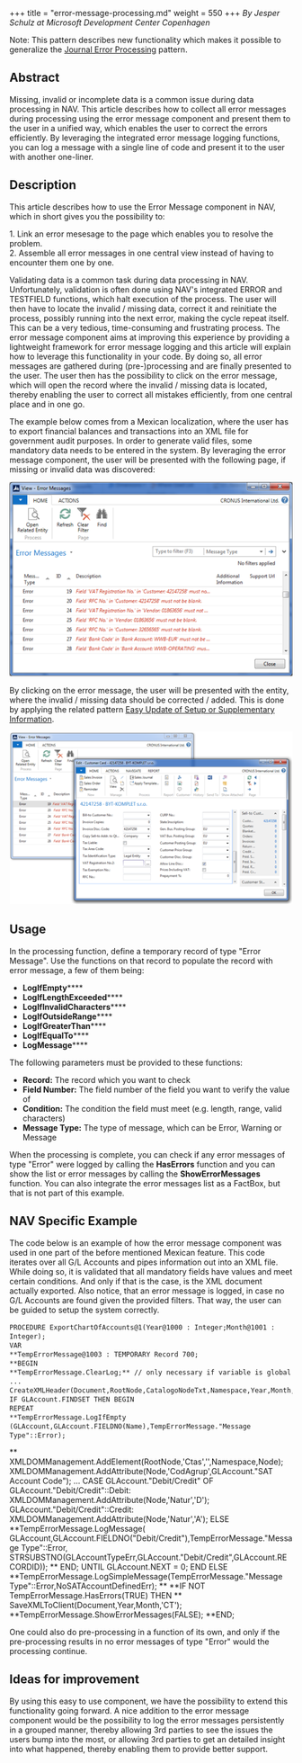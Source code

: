+++
title = "error-message-processing.md"
weight = 550
+++
_By Jesper Schulz at Microsoft Development Center Copenhagen_

Note: This pattern describes new functionality which makes it possible to generalize the [Journal Error Processing][anchor0] pattern.

## Abstract

Missing, invalid or incomplete data is a common issue during data processing in NAV. This article describes how to collect all error messages during processing using the error message component and present them to the user in a unified way, which enables the user to correct the errors efficiently. By leveraging the integrated error message logging functions, you can log a message with a single line of code and present it to the user with another one-liner.

## Description

This article describes how to use the Error Message component in NAV, which in short gives you the possibility to:

1\. Link an error mesesage to the page which enables you to resolve the problem.  
2\. Assemble all error messages in one central view instead of having to encounter them one by one.

Validating data is a common task during data processing in NAV. Unfortunately, validation is often done using NAV's integrated ERROR and TESTFIELD functions, which halt execution of the process. The user will then have to locate the invalid / missing data, correct it and reinitiate the process, possibly running into the next error, making the cycle repeat itself. This can be a very tedious, time-consuming and frustrating process. The error message component aims at improving this experience by providing a lightweight framework for error message logging and this article will explain how to leverage this functionality in your code. By doing so, all error messages are gathered during (pre-)processing and are finally presented to the user. The user then has the possibility to click on the error message, which will open the record where the invalid / missing data is located, thereby enabling the user to correct all mistakes efficiently, from one central place and in one go.

The example below comes from a Mexican localization, where the user has to export financial balances and transactions into an XML file for government audit purposes. In order to generate valid files, some mandatory data needs to be entered in the system. By leveraging the error message component, the user will be presented with the following page, if missing or invalid data was discovered:

[![ ][image0]][anchor1]

By clicking on the error message, the user will be presented with the entity, where the invalid / missing data should be corrected / added. This is done by applying the related pattern [Easy Update of Setup or Supplementary Information][anchor2].

[![ ][image1]][anchor3]

## Usage

In the processing function, define a temporary record of type "Error Message". Use the functions on that record to populate the record with error message, a few of them being:

* **LogIfEmpty******
* **LogIfLengthExceeded******
* **LogIfInvalidCharacters******
* **LogIfOutsideRange******
* **LogIfGreaterThan******
* **LogIfEqualTo******
* **LogMessage******

The following parameters must be provided to these functions:

* **Record:** The record which you want to check
* **Field Number:** The field number of the field you want to verify the value of
* **Condition:** The condition the field must meet (e.g. length, range, valid characters)
* **Message Type:** The type of message, which can be Error, Warning or Message

When the processing is complete, you can check if any error messages of type "Error" were logged by calling the **HasErrors** function and you can show the list or error messages by calling the **ShowErrorMessages** function. You can also integrate the error messages list as a FactBox, but that is not part of this example.

## NAV Specific Example

The code below is an example of how the error message component was used in one part of the before mentioned Mexican feature. This code iterates over all G/L Accounts and pipes information out into an XML file. While doing so, it is validated that all mandatory fields have values and meet certain conditions. And only if that is the case, is the XML document actually exported. Also notice, that an error message is logged, in case no G/L Accounts are found given the provided filters. That way, the user can be guided to setup the system correctly.

    PROCEDURE ExportChartOfAccounts@1(Year@1000 : Integer;Month@1001 : Integer);
    VAR
    **TempErrorMessage@1003 : TEMPORARY Record 700;
    **BEGIN
    **TempErrorMessage.ClearLog;** // only necessary if variable is global
    ...
    CreateXMLHeader(Document,RootNode,CatalogoNodeTxt,Namespace,Year,Month,'1.1');
    IF GLAccount.FINDSET THEN BEGIN
    REPEAT
    **TempErrorMessage.LogIfEmpty (GLAccount,GLAccount.FIELDNO(Name),TempErrorMessage."Message Type"::Error);
   **
    XMLDOMManagement.AddElement(RootNode,'Ctas','',Namespace,Node);
    XMLDOMManagement.AddAttribute(Node,'CodAgrup',GLAccount."SAT Account Code");
    ...
    CASE GLAccount."Debit/Credit" OF
    GLAccount."Debit/Credit"::Debit:
    XMLDOMManagement.AddAttribute(Node,'Natur','D');
    GLAccount."Debit/Credit"::Credit:
    XMLDOMManagement.AddAttribute(Node,'Natur','A');
    ELSE
    **TempErrorMessage.LogMessage(
    GLAccount,GLAccount.FIELDNO("Debit/Credit"),TempErrorMessage."Message Type"::Error,
    STRSUBSTNO(GLAccountTypeErr,GLAccount."Debit/Credit",GLAccount.RECORDID));
    ** END;
    UNTIL GLAccount.NEXT = 0;
    END ELSE
    **TempErrorMessage.LogSimpleMessage(TempErrorMessage."Message Type"::Error,NoSATAccountDefinedErr);
   **
    **IF NOT TempErrorMessage.HasErrors(TRUE) THEN
    ** SaveXMLToClient(Document,Year,Month,'CT');
    **TempErrorMessage.ShowErrorMessages(FALSE);
    **END;

One could also do pre-processing in a function of its own, and only if the pre-processing results in no error messages of type "Error" would the processing continue.

## Ideas for improvement

By using this easy to use component, we have the possibility to extend this functionality going forward. A nice addition to the error message component would be the possibility to log the error messages persistently in a grouped manner, thereby allowing 3rd parties to see the issues the users bump into the most, or allowing 3rd parties to get an detailed insight into what happened, thereby enabling them to provide better support.



[anchor0]: /nav/w/designpatterns/124.journal-error-processing.aspx
[anchor1]: image001.png
[anchor2]: /nav/w/designpatterns/104.easy-update-of-setup-or-supplementary-information.aspx
[anchor3]: image003.png


[image0]: image001.png
[image1]: image003.png
